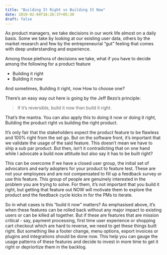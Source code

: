 ```yaml
---
title: "Building It Right vs Building It Now"
date: 2019-02-04T16:26:37+05:30
draft: false
---
```


As product managers, we take decisions in our work life almost on a daily basis. Some we take by looking at our existing user data, others by the market research and few by the entrepreneurial “gut” feeling that comes with deep understanding and experience.

Among those plethora of decisions we take, what if you have to decide among the following for a product feature

- Building it right
- Building it now

And sometimes, Building it right, now
How to choose one?

There’s an easy way out here is going by the Jeff Bezo’s principle: 

> If it’s reversible, build it now than build it right.

That’s the mantra. You can also apply this to doing it now or doing it right, Building the product right vs building the right product.

It’s only fair that the stakeholders expect the product feature to be flawless and 100% right from the set go. But on the software front, it’s important that we validate the usage of the said feature. This doesn’t mean we have to ship a sub par product. But then, isn’t it contradicting that on one hand while I advocate a build now attitude but also say it has to be built right?

This can be overcome if we have a closed user group, the initial set of advocators and early adopters for your product to feature test. These are not your employees and are not compensated to fill up a feedback survey or use this feature. This group of people are genuinely interested in the problem you are trying to solve. For them, it’s not important that you build it right, but getting that feature out NOW will motivate them to explore the product and the feedback cycle kicks in for the PMs to iterate. 

So in what cases is this “build it now” matters? As emphasised above, it’s when these features can be rolled back without any major impact to existing users or can be killed all together. But if these are features that are mission critical - say, payment processing, first time user experience or shopping cart checkout which are hard to reverse, we need to get these things built right. But something like a footer change, menu options, export invoices or plugins and integrations should be done now. This help you can gauge the usage patterns of these features and decide to invest in more time to get it right or  depriortize them in the backlog. 
